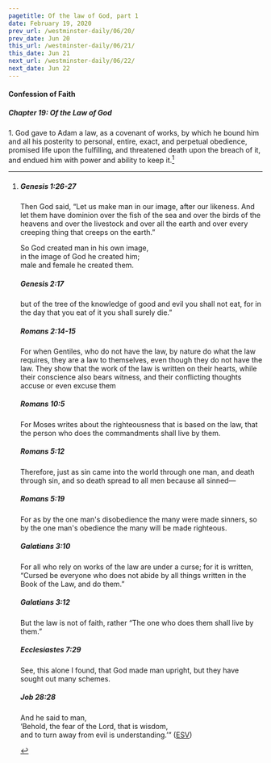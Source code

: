 ```yaml
---
pagetitle: Of the law of God, part 1
date: February 19, 2020
prev_url: /westminster-daily/06/20/
prev_date: Jun 20
this_url: /westminster-daily/06/21/
this_date: Jun 21
next_url: /westminster-daily/06/22/
next_date: Jun 22
---
```


#### Confession of Faith

##### Chapter 19: Of the Law of God

1\. God gave to Adam a law, as a covenant of works, by which he bound him and all his posterity to personal, entire, exact, and perpetual obedience, promised life upon the fulfilling, and threatened death upon the breach of it, and endued him with power and ability to keep it.[^fnref:wcf1]

[^fnref:wcf1]: <div class="esv"><h5>Genesis 1:26-27</h5> <div class="esv-text"><p id="p01001026.01-1">Then God said, &#8220;Let us make man in our image, after our likeness. And let them have dominion over the fish of the sea and over the birds of the heavens and over the livestock and over all the earth and over every creeping thing that creeps on the earth.&#8221;</p>  <div class="block-indent"> <p class="line-group" id="p01001027.01-1">So God created man in his own image,<br /> <span class="indent"></span>in the image of God he created him;<br /> <span class="indent"></span>male and female he created them.</p> </div> </div><h5>Genesis 2:17</h5> <div class="esv-text"><p id="p01002017.01-2">but of the tree of the knowledge of good and evil you shall not eat, for in the day that you eat of it you shall surely die.&#8221;</p> </div><h5>Romans 2:14-15</h5> <div class="esv-text"><p id="p45002014.01-3">For when Gentiles, who do not have the law, by nature do what the law requires, they are a law to themselves, even though they do not have the law. They show that the work of the law is written on their hearts, while their conscience also bears witness, and their conflicting thoughts accuse or even excuse them</p> </div><h5>Romans 10:5</h5> <div class="esv-text"> <p id="p45010005.07-4">For Moses writes about the righteousness that is based on the law, that the person who does the commandments shall live by them.</p> </div><h5>Romans 5:12</h5> <div class="esv-text"> <p id="p45005012.07-5">Therefore, just as sin came into the world through one man, and death through sin, and so death spread to all men because all sinned&#8212;</p> </div><h5>Romans 5:19</h5> <div class="esv-text"><p id="p45005019.01-6">For as by the one man's disobedience the many were made sinners, so by the one man's obedience the many will be made righteous.</p> </div><h5>Galatians 3:10</h5> <div class="esv-text"> <p id="p48003010.07-7">For all who rely on works of the law are under a curse; for it is written, &#8220;Cursed be everyone who does not abide by all things written in the Book of the Law, and do them.&#8221;</p> </div><h5>Galatians 3:12</h5> <div class="esv-text"><p id="p48003012.01-8">But the law is not of faith, rather &#8220;The one who does them shall live by them.&#8221;</p> </div><h5>Ecclesiastes 7:29</h5> <div class="esv-text"><p id="p21007029.01-9">See, this alone I found, that God made man upright, but they have sought out many schemes.</p> </div><h5>Job 28:28</h5> <div class="esv-text"><div class="block-indent"> <p class="line-group" id="p18028028.01-10">And he said to man,<br /> &#8216;Behold, the fear of the Lord, that is wisdom,<br /> <span class="indent"></span>and to turn away from evil is understanding.&#8217;&#8221;  (<a href="http://www.esv.org" class="copyright">ESV</a>)</p> </div> </div> </div>

